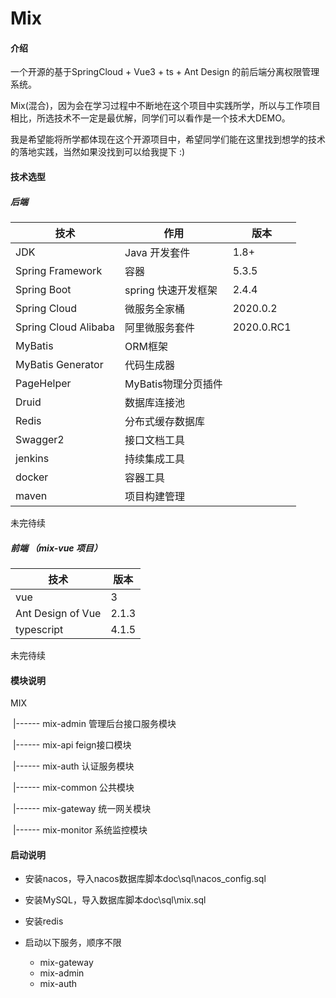 # Mix

#### 介绍
一个开源的基于SpringCloud + Vue3 + ts + Ant Design 的前后端分离权限管理系统。

Mix(混合)，因为会在学习过程中不断地在这个项目中实践所学，所以与工作项目相比，所选技术不一定是最优解，同学们可以看作是一个技术大DEMO。

我是希望能将所学都体现在这个开源项目中，希望同学们能在这里找到想学的技术的落地实践，当然如果没找到可以给我提下 :)

#### 技术选型
##### 后端
技术 | 作用 | 版本
----|----|---
JDK | Java 开发套件 | 1.8+
Spring Framework | 容器 |5.3.5
Spring Boot | spring 快速开发框架|2.4.4
Spring Cloud | 微服务全家桶 |2020.0.2
Spring Cloud Alibaba | 阿里微服务套件 |2020.0.RC1
MyBatis | ORM框架
MyBatis Generator | 代码生成器
PageHelper | MyBatis物理分页插件
Druid | 数据库连接池
Redis | 分布式缓存数据库
Swagger2 | 接口文档工具
jenkins | 持续集成工具
docker | 容器工具
maven | 项目构建管理


未完待续


##### 前端 （mix-vue 项目）

技术 | 版本
----|---
vue | 3
Ant Design of Vue | 2.1.3 
typescript | 4.1.5

未完待续



#### 模块说明

MIX

​	|------ mix-admin     管理后台接口服务模块

​	|------ mix-api	       feign接口模块

​	|------ mix-auth         认证服务模块

​	|------ mix-common  公共模块

​	|------ mix-gateway   统一网关模块

​	|------ mix-monitor    系统监控模块

   

#### 启动说明

- 安装nacos，导入nacos数据库脚本doc\sql\nacos_config.sql
- 安装MySQL，导入数据库脚本doc\sql\mix.sql

- 安装redis

- 启动以下服务，顺序不限
  - mix-gateway
  - mix-admin
  - mix-auth
